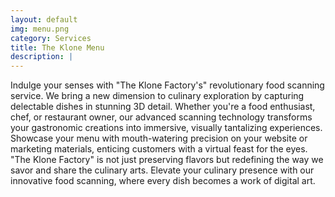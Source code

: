 ```yaml
---
layout: default
img: menu.png
category: Services
title: The Klone Menu
description: |
---
```

Indulge your senses with "The Klone Factory's" revolutionary food scanning service. We bring a new dimension to culinary exploration by capturing delectable dishes in stunning 3D detail. Whether you're a food enthusiast, chef, or restaurant owner, our advanced scanning technology transforms your gastronomic creations into immersive, visually tantalizing experiences. Showcase your menu with mouth-watering precision on your website or marketing materials, enticing customers with a virtual feast for the eyes. "The Klone Factory" is not just preserving flavors but redefining the way we savor and share the culinary arts. Elevate your culinary presence with our innovative food scanning, where every dish becomes a work of digital art.
